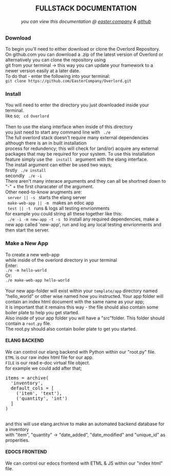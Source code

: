 <h2 class="redline" style="text-align:center;">FULLSTACK DOCUMENTATION</h2>
<h6 style="text-align:center;"> you can view this documentation @ <a href='https://www.easter.company/documentation'>easter.company</a> & <a href='https://github.com/EasterCompany/Overlord/blob/master/README.md'>github</a></h6>
<h3> Download </h3>
<p>
  To begin you'll need to either download or clone the Overlord Repository.<br>
  On github.com you can download a .zip of the latest version of Overlord or alternatively you can clone the repository using<br>git from your terminal -> this way you can update your framework to a newer version easily at a later date.<br>
  To do that - enter the following into your terminal:<br>
  <code>git clone https://github.com/EasterCompany/Overlord.git</code>
</p>
<h3> Install </h3>
<p>
  You will need to enter the directory you just downloaded inside your terminal.<br>
  like so; <code> cd Overlord </code> <br>
  <br>
  Then to use the elang interface when inside of this directory<br>
  you just need to start any command line with <code> ./e </code><br>
  The full overlord stack doesn't require many external dependencies although there is an in built installation<br>
  process for redundency; this will check for (and/or) acquire any external packages that may be required for your system. To use this installation feature simply use the <code> install </code> argument with the elang interface.<br>
  The install argument can either be used two ways;<br>
  firstly <code> ./e install </code><br>
  secondly <code> ./e -i </code><br>
  There aren't many interace arguments and they can all be shortned down to "-" + the first characater of the argument.<br>
  Other need-to-know arugments are:<br>
  <code> server || -s </code> starts the elang server<br>
  <code> make-web-app || -m </code> makes an edoc app<br>
  <code> test || -t </code> runs & logs all testing envrionments<br>
  for example you could string all these together like this:<br>
  <code> ./e -i -m new-app -t -s </code> to install any required dependencies, make a new app called 'new-app', run and log any local testing envrionments and then start the server.<br>
</p>
<h3> Make a New App </h3>
<p> 
  To create a new web-app<br>while inside of the overlord directory in your terminal<br>
  Enter:<br>
  <code>./e -m hello-world</code><br>
  Or:<br>
  <code>./e make-web-app hello-world</code><br>
  <br>
  Your new app-folder will exist within your <code>template/app</code> directory named "hello_world" or other wise named how you instructed.
  Your app folder will contain an index html document with the same name as your app;<br>it is important that it remains this way - the file should also contain some boiler plate to help you get started.<br>Also inside of your app folder you will have a "src"folder. This folder should contain a <code>root.py</code> file.<br> The root.py should also contain boiler plate to get you started.<br>
</p>
<h4> ELANG BACKEND </h4>
<p> 
  We can control our elang backend with Python within our "root.py" file.<br>
  <code>ETML</code> is our raw index html file for our app.<br>
  <code>FILE</code> is our read e-doc virtual file object.<br>
  for example we could add after that;<br>
  <pre>items = archive(<br>&nbsp;&nbsp;'inventory',<br>&nbsp;&nbsp;default_cols = [<br>&nbsp;&nbsp;&nbsp;&nbsp;('item', 'text'),<br>&nbsp;&nbsp;&nbsp;&nbsp;('quantity', 'int')<br>&nbsp;&nbsp;]<br>)</pre><br>
  and this will use elang.archive to make an automated backend database for a inventory <br>
  with "item", "quantity" -> "date_added", "date_modified" and "unique_id" as properities.<br>
</p>
<h4> EDOCS FRONTEND </h4>
<p> We can control our edocs frontend with ETML & JS within our "index html" file. </p>
